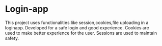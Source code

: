 # Login-app
This project uses functionalities like session,cookies,file uploading in a loginapp.
Developed for a safe login and good experience.
Cookies are used to make better experience for the user.
Sessions are used to maintain safety.
